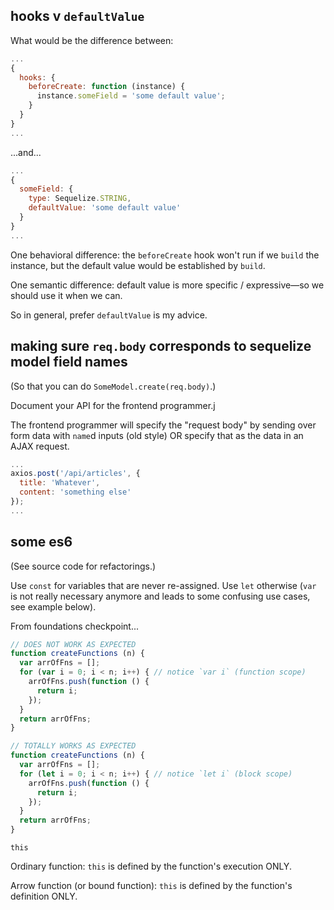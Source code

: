 ## hooks v `defaultValue`

What would be the difference between:

```js
...
{
  hooks: {
    beforeCreate: function (instance) {
      instance.someField = 'some default value';
    }
  }
}
...
```

...and...

```js
...
{
  someField: {
    type: Sequelize.STRING,
    defaultValue: 'some default value'
  }
}
...
```

One behavioral difference: the `beforeCreate` hook won't run if we `build` the instance, but the default value would be established by `build`.

One semantic difference: default value is more specific / expressive—so we should use it when we can.

So in general, prefer `defaultValue` is my advice.

## making sure `req.body` corresponds to sequelize model field names

(So that you can do `SomeModel.create(req.body)`.)

Document your API for the frontend programmer.j

The frontend programmer will specify the "request body" by sending over form data with `name`d inputs (old style) OR specify that as the data in an AJAX request.

```js
...
axios.post('/api/articles', {
  title: 'Whatever',
  content: 'something else'
});
...
```

## some es6

(See source code for refactorings.)

Use `const` for variables that are never re-assigned. Use `let` otherwise (`var` is not really necessary anymore and leads to some confusing use cases, see example below).

From foundations checkpoint...

```js
// DOES NOT WORK AS EXPECTED
function createFunctions (n) {
  var arrOfFns = [];
  for (var i = 0; i < n; i++) { // notice `var i` (function scope)
    arrOfFns.push(function () {
      return i;
    });
  }
  return arrOfFns;
}

// TOTALLY WORKS AS EXPECTED
function createFunctions (n) {
  var arrOfFns = [];
  for (let i = 0; i < n; i++) { // notice `let i` (block scope)
    arrOfFns.push(function () {
      return i;
    });
  }
  return arrOfFns;
}
```

`this`

Ordinary function: `this` is defined by the function's execution ONLY.

Arrow function (or bound function): `this` is defined by the function's definition ONLY.
